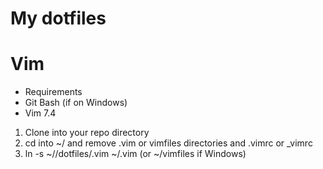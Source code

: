 # My dotfiles 

# Vim 
* Requirements
* Git Bash (if on Windows)
* Vim 7.4

1. Clone into your repo directory
2. cd into ~/ and remove .vim or vimfiles directories and .vimrc or _vimrc
3. ln -s ~/<yourRepoDirectory>/dotfiles/.vim ~/.vim (or ~/vimfiles if Windows)
